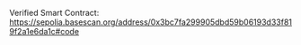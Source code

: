 Verified Smart Contract: https://sepolia.basescan.org/address/0x3bc7fa299905dbd59b06193d33f819f2a1e6da1c#code